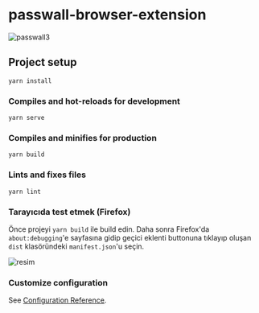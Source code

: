 # passwall-browser-extension

![passwall3](https://user-images.githubusercontent.com/22038798/79805312-81782f80-836e-11ea-9d5c-475177fb0beb.gif)


## Project setup
```
yarn install
```

### Compiles and hot-reloads for development
```
yarn serve
```

### Compiles and minifies for production
```
yarn build
```

### Lints and fixes files
```
yarn lint
```

### Tarayıcıda test etmek (Firefox)
Önce projeyi `yarn build` ile build edin. Daha sonra Firefox'da `about:debugging`'e sayfasına gidip geçici eklenti buttonuna tıklayıp oluşan `dist` klasöründeki `manifest.json`'u seçin.

![resim](https://user-images.githubusercontent.com/22038798/79805204-4aa21980-836e-11ea-8f5f-da6361561bd2.png)

### Customize configuration
See [Configuration Reference](https://cli.vuejs.org/config/).
